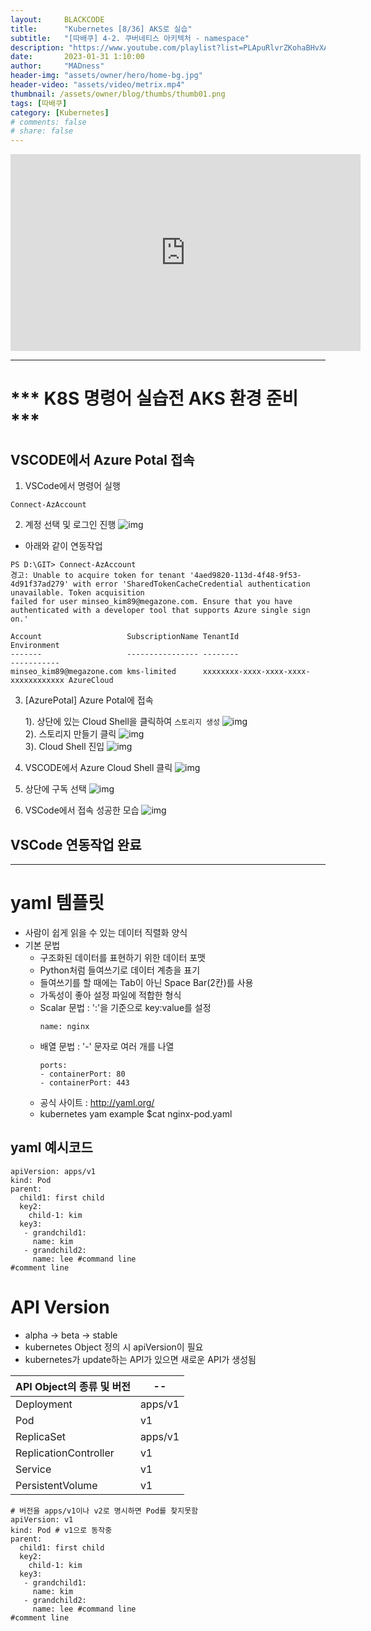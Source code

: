 ```yaml
---
layout:     BLACKCODE
title:      "Kubernetes [8/36] AKS로 실습"
subtitle:   "[따배쿠] 4-2. 쿠버네티스 아키텍처 - namespace"
description: "https://www.youtube.com/playlist?list=PLApuRlvrZKohaBHvXAOhUD-RxD0uQ3z0c"
date:       2023-01-31 1:10:00
author:     "MADness"
header-img: "assets/owner/hero/home-bg.jpg"
header-video: "assets/video/metrix.mp4"
thumbnail: /assets/owner/blog/thumbs/thumb01.png
tags: [따배쿠]
category: [Kubernetes]
# comments: false
# share: false
---
```


<iframe width="560" height="315" src="https://www.youtube.com/embed/pfkx8KDAZyk?list=PLApuRlvrZKohaBHvXAOhUD-RxD0uQ3z0c" title="[따배쿠] 4-2. 쿠버네티스 아키텍처 - namespace" frameborder="0" allow="accelerometer; autoplay; clipboard-write; encrypted-media; gyroscope; picture-in-picture; web-share" allowfullscreen></iframe>

---

# *** K8S 명령어 실습전 AKS 환경 준비 ***

## VSCODE에서 Azure Potal 접속
1. VSCode에서 명령어 실행
```
Connect-AzAccount
```

2. 계정 선택 및 로그인 진행
![img](https://github.com/IIBlackCode/IIBlackCode.github.io/blob/master/_posts/Category/Kubernetes/img/Connect-AzAccount.PNG?raw=true)

* 아래와 같이 연동작업 

```
PS D:\GIT> Connect-AzAccount
경고: Unable to acquire token for tenant '4aed9820-113d-4f48-9f53-4d91f37ad279' with error 'SharedTokenCacheCredential authentication unavailable. Token acquisition 
failed for user minseo_kim89@megazone.com. Ensure that you have authenticated with a developer tool that supports Azure single sign on.'

Account                   SubscriptionName TenantId                             Environment
-------                   ---------------- --------                             -----------
minseo_kim89@megazone.com kms-limited      xxxxxxxx-xxxx-xxxx-xxxx-xxxxxxxxxxxx AzureCloud
```
3. [AzurePotal] Azure Potal에 접속
    
    1). 상단에 있는 Cloud Shell을 클릭하여 `스토리지 생성`
![img](https://github.com/IIBlackCode/IIBlackCode.github.io/blob/master/_posts/Category/Kubernetes/img/AzureCloudShell.png?raw=true)<br>
    2). 스토리지 만들기 클릭
![img](https://github.com/IIBlackCode/IIBlackCode.github.io/blob/master/_posts/Category/Kubernetes/img/createStorage.PNG?raw=true)<br>
    3). Cloud Shell 진입
![img](https://github.com/IIBlackCode/IIBlackCode.github.io/blob/master/_posts/Category/Kubernetes/img/AccessAzureCloudShell.png?raw=true)

4. VSCODE에서 Azure Cloud Shell 클릭
![img](https://github.com/IIBlackCode/IIBlackCode.github.io/blob/master/_posts/Category/Kubernetes/img/2023-01-25-Kubernetes-05_1.png?raw=true)

5. 상단에 구독 선택
![img](https://github.com/IIBlackCode/IIBlackCode.github.io/blob/master/_posts/Category/Kubernetes/img/2023-01-25-Kubernetes-05_2.png?raw=true)

6. VSCode에서 접속 성공한 모습
![img](https://github.com/IIBlackCode/IIBlackCode.github.io/blob/master/_posts/Category/Kubernetes/img/2023-01-25-Kubernetes-05_3.png?raw=true)

## VSCode 연동작업 완료

---

# yaml 템플릿
- 사람이 쉽게 읽을 수 있는 데이터 직렬화 양식
- 기본 문법
    - 구조화된 데이터를 표현하기 위한 데이터 포맷
    - Python처럼 들여쓰기로 데이터 계층을 표기
    - 들여쓰기를 할 때에는 Tab이 아닌 Space Bar(2칸)를 사용
    - 가독성이 좋아 설정 파일에 적합한 형식
    - Scalar 문법 :  ':'을 기준으로 key:value를 설정
        ```
        name: nginx
        ```
    - 배열 문법 : '-' 문자로 여러 개를 나열
        ```
        ports:
        - containerPort: 80
        - containerPort: 443
        ```
    - 공식 사이트 : http://yaml.org/
    - kubernetes yam example
      $cat nginx-pod.yaml

## yaml 예시코드
```
apiVersion: apps/v1
kind: Pod
parent:
  child1: first child
  key2:
    child-1: kim
  key3:
   - grandchild1:
     name: kim
   - grandchild2:
     name: lee #command line
#comment line
```

# API Version
- alpha -> beta -> stable
- kubernetes Object 정의 시 apiVersion이 필요
- kubernetes가 update하는 API가 있으면 새로운 API가 생성됨

API Object의 종류 및 버전 | --
------------------------ | --
Deployment | apps/v1
Pod | v1
ReplicaSet | apps/v1
ReplicationController | v1
Service | v1
PersistentVolume | v1

```
# 버전을 apps/v1이나 v2로 명시하면 Pod를 찾지못함
apiVersion: v1 
kind: Pod # v1으로 동작중
parent:
  child1: first child
  key2:
    child-1: kim
  key3:
   - grandchild1:
     name: kim
   - grandchild2:
     name: lee #command line
#comment line
```